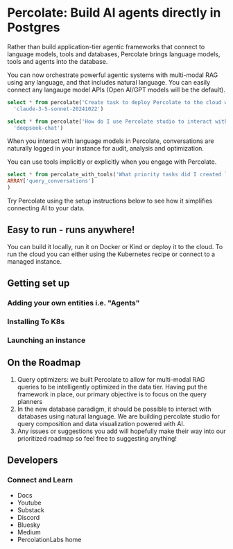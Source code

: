 # Percolate: Build AI agents directly in Postgres

Rather than build application-tier agentic frameworks that connect to language models, tools and databases, Percolate brings language models, tools and agents into the database.

You can now orchestrate powerful agentic systems with multi-modal RAG using any language, and that includes natural language. You can easily connect any langauge model APIs (Open AI/GPT models will be the default).


```sql
select * from percolate('Create task to deploy Percolate to the cloud with high-level instructions', 
  'claude-3-5-sonnet-20241022')
```

```sql
select * from percolate('How do I use Percolate studio to interact with my instance', 
  'deepseek-chat')
```


When you interact with language models in Percolate, conversations are naturally logged in your instance for audit, analysis and optimization. 

You can use tools implicitly or explicitly when you engage with Percolate.


```sql
select * from percolate_with_tools('What priority tasks did I created last week? How many did i create in total?', 
ARRAY['query_conversations']
)
```

Try Percolate using the setup instructions below to see how it simplifies connecting AI to your data.

## Easy to run - runs anywhere!

You can build it locally, run it on Docker or Kind or deploy it to the cloud. To run the cloud you can either using the Kubernetes recipe or connect to a managed instance.


## Getting set up

### Adding your own entities i.e. "Agents"

### Installing To K8s

### Launching an instance 



## On the Roadmap

1. Query optimizers: we built Percolate to allow for multi-modal RAG queries to be intelligently optimized in the data tier. Having put the framework in place, our primary objective is to focus on the query planners
2. In the new database paradigm, it should be possible to interact with databases using natural language. We are building percolate studio for query composition and data visualization powered with AI.
3. Any issues or suggestions you add will hopefully make their way into our prioritized roadmap so feel free to suggesting anything!


## Developers

### Connect and Learn

- Docs
- Youtube
- Substack
- Discord
- Bluesky
- Medium
- PercolationLabs home